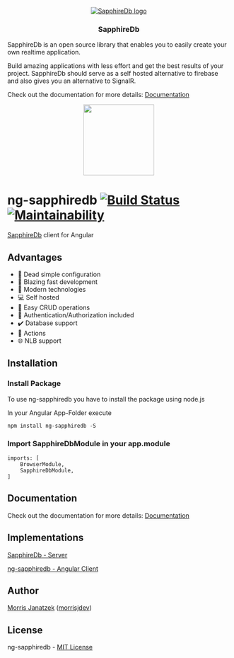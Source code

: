 <p align="center">
  <a href="https://sapphire-db.com/">
    <img src="https://sapphire-db.com/assets/banner/SapphireDB%20Banner.png" alt="SapphireDb logo">
  </a>
  
  <h3 align="center">SapphireDb</h3>
</p>

SapphireDb is an open source library that enables you to easily create your own realtime application.

Build amazing applications with less effort and get the best results of your project. SapphireDb should serve as a self hosted alternative to firebase and also gives you an alternative to SignalR.

Check out the documentation for more details: [Documentation](https://sapphire-db.com/)

<p align="center">
    <a href="https://www.patreon.com/user?u=27738280"><img src="https://c5.patreon.com/external/logo/become_a_patron_button@2x.png" width="160"></a>
</p>

# ng-sapphiredb [![Build Status](https://travis-ci.org/morrisjdev/ng-realtime-database.svg?branch=master)](https://travis-ci.org/morrisjdev/ng-realtime-database) [![Maintainability](https://api.codeclimate.com/v1/badges/6cc48bef1a9e51422f95/maintainability)](https://codeclimate.com/github/morrisjdev/ng-realtime-database/maintainability) 

[SapphireDb](https://github.com/morrisjdev/SapphireDb) client for Angular

## Advantages

- :wrench: Dead simple configuration
- :stars: Blazing fast development
- :satellite: Modern technologies
- :computer: Self hosted
- :floppy_disk: Easy CRUD operations
- :key: Authentication/Authorization included
- :heavy_check_mark: Database support
- :electric_plug: Actions
- :globe_with_meridians: NLB support

## Installation

### Install Package
To use ng-sapphiredb you have to install the package using node.js

In your Angular App-Folder execute

```
npm install ng-sapphiredb -S
```

### Import SapphireDbModule in your app.module

```
imports: [
    BrowserModule,
    SapphireDbModule, 
]
```

## Documentation

Check out the documentation for more details: [Documentation](https://sapphire-db.com/)

## Implementations

[SapphireDb - Server](https://github.com/morrisjdev/SapphireDb)

[ng-sapphiredb - Angular Client](https://github.com/morrisjdev/ng-sapphiredb)

## Author

[Morris Janatzek](http://morrisj.net) ([morrisjdev](https://github.com/morrisjdev))

## License

ng-sapphiredb - [MIT License](https://github.com/morrisjdev/SapphireDb/blob/master/LICENSE)
